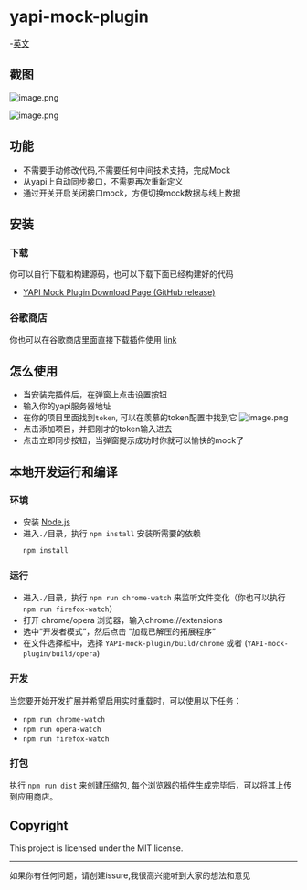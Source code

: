 # yapi-mock-plugin 

-[英文](README.md)

## 截图

![image.png](https://upload-images.jianshu.io/upload_images/8032324-1c5b8149abd51f6e.png?imageMogr2/auto-orient/strip%7CimageView2/2/w/1240)

![image.png](https://upload-images.jianshu.io/upload_images/8032324-0c6f8f5b591c8f8d.png?imageMogr2/auto-orient/strip%7CimageView2/2/w/1240)


## 功能
  - 不需要手动修改代码,不需要任何中间技术支持，完成Mock 
  - 从yapi上自动同步接口，不需要再次重新定义 
  - 通过开关开启关闭接口mock，方便切换mock数据与线上数据
  
## 安装
### 下载

你可以自行下载和构建源码，也可以下载下面已经构建好的代码

- [YAPI Mock Plugin Download Page  (GitHub release)](https://github.com/JackyTianer/yapi-mock-chrome-plugin/releases)

### 谷歌商店
你也可以在谷歌商店里面直接下载插件使用 [link](https://chrome.google.com/webstore/detail/bkfkiepeojidkfpkbipbaigkpdjbnlmf)

## 怎么使用
- 当安装完插件后，在弹窗上点击设置按钮
- 输入你的yapi服务器地址
- 在你的项目里面找到`token`, 可以在羡慕的token配置中找到它
  ![image.png](https://upload-images.jianshu.io/upload_images/8032324-caeb54486d103328.png?imageMogr2/auto-orient/strip%7CimageView2/2/w/1240)
- 点击添加项目，并把刚才的token输入进去
- 点击立即同步按钮，当弹窗提示成功时你就可以愉快的mock了

## 本地开发运行和编译

### 环境
 - 安装 [Node.js](https://nodejs.org/)
 - 进入`./`目录，执行 `npm install` 安装所需要的依赖
    ```bash
    npm install
    ```
    
### 运行
  - 进入`./`目录，执行 `npm run chrome-watch` 来监听文件变化（你也可以执行`npm run firefox-watch`）   
  - 打开 chrome/opera 浏览器，输入chrome://extensions
  - 选中“开发者模式”，然后点击 “加载已解压的拓展程序” 
  - 在文件选择框中，选择 `YAPI-mock-plugin/build/chrome` 或者 (`YAPI-mock-plugin/build/opera`)
  
### 开发
  
  当您要开始开发扩展并希望启用实时重载时，可以使用以下任务： 
  - `npm run chrome-watch`
  - `npm run opera-watch`
  - `npm run firefox-watch`

### 打包
  执行 `npm run dist` 来创建压缩包, 每个浏览器的插件生成完毕后，可以将其上传到应用商店。


## Copyright
This project is licensed under the MIT license.

-----------
如果你有任何问题，请创建issure,我很高兴能听到大家的想法和意见



